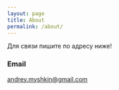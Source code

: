 ```yaml
---
layout: page
title: About
permalink: /about/
---
```


Для связи пишите по адресу ниже!

### Email

[andrey.myshkin@gmail.com](mailto:andrey.myshkin@gmail.com)
